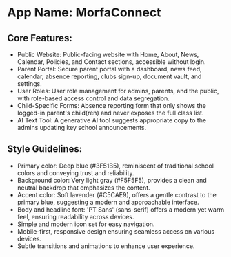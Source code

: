 # **App Name**: MorfaConnect

## Core Features:

- Public Website: Public-facing website with Home, About, News, Calendar, Policies, and Contact sections, accessible without login.
- Parent Portal: Secure parent portal with a dashboard, news feed, calendar, absence reporting, clubs sign-up, document vault, and settings.
- User Roles: User role management for admins, parents, and the public, with role-based access control and data segregation.
- Child-Specific Forms: Absence reporting form that only shows the logged-in parent's child(ren) and never exposes the full class list.
- AI Text Tool: A generative AI tool suggests appropriate copy to the admins updating key school announcements.

## Style Guidelines:

- Primary color: Deep blue (#3F51B5), reminiscent of traditional school colors and conveying trust and reliability.
- Background color: Very light gray (#F5F5F5), provides a clean and neutral backdrop that emphasizes the content.
- Accent color: Soft lavender (#C5CAE9), offers a gentle contrast to the primary blue, suggesting a modern and approachable interface.
- Body and headline font: 'PT Sans' (sans-serif) offers a modern yet warm feel, ensuring readability across devices.
- Simple and modern icon set for easy navigation.
- Mobile-first, responsive design ensuring seamless access on various devices.
- Subtle transitions and animations to enhance user experience.